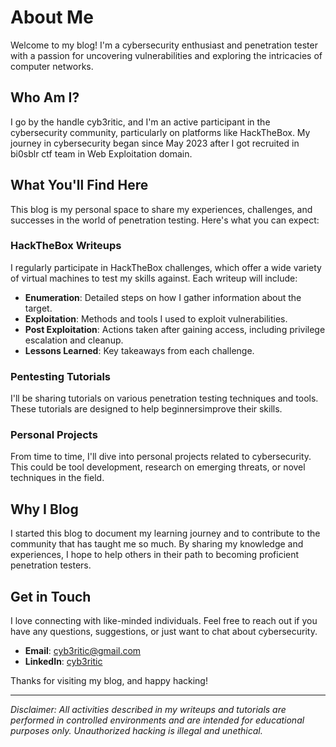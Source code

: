 <!-- # About
This is the demo site for [Fuwari](https://github.com/saicaca/fuwari).

::github{repo="saicaca/fuwari"}

> ### Sources of images used in this site
> - [Unsplash](https://unsplash.com/)
> - [星と少女](https://www.pixiv.net/artworks/108916539) by [Stella](https://www.pixiv.net/users/93273965)
> - [Rabbit - v1.4 Showcase](https://civitai.com/posts/586908) by [Rabbit_YourMajesty](https://civitai.com/user/Rabbit_YourMajesty) -->

# About Me

Welcome to my blog! I'm a cybersecurity enthusiast and penetration tester with a passion for uncovering vulnerabilities and exploring the intricacies of computer networks. 

## Who Am I?

I go by the handle cyb3ritic, and I'm an active participant in the cybersecurity community, particularly on platforms like HackTheBox. My journey in cybersecurity began since May 2023 after I got recruited in bi0sblr ctf team in Web Exploitation domain.

## What You'll Find Here

This blog is my personal space to share my experiences, challenges, and successes in the world of penetration testing. Here's what you can expect:

### HackTheBox Writeups

I regularly participate in HackTheBox challenges, which offer a wide variety of virtual machines to test my skills against. Each writeup will include:

- **Enumeration**: Detailed steps on how I gather information about the target.
- **Exploitation**: Methods and tools I used to exploit vulnerabilities.
- **Post Exploitation**: Actions taken after gaining access, including privilege escalation and cleanup.
- **Lessons Learned**: Key takeaways from each challenge.

### Pentesting Tutorials

I'll be sharing tutorials on various penetration testing techniques and tools. These tutorials are designed to help beginnersimprove their skills.

### Personal Projects

From time to time, I'll dive into personal projects related to cybersecurity. This could be tool development, research on emerging threats, or novel techniques in the field.

## Why I Blog

I started this blog to document my learning journey and to contribute to the community that has taught me so much. By sharing my knowledge and experiences, I hope to help others in their path to becoming proficient penetration testers.

## Get in Touch

I love connecting with like-minded individuals. Feel free to reach out if you have any questions, suggestions, or just want to chat about cybersecurity.

- **Email**: cyb3ritic@gmail.com
- **LinkedIn**: [cyb3ritic](https://linkedin.com/in/cyb3ritic)

Thanks for visiting my blog, and happy hacking!

---

_Disclaimer: All activities described in my writeups and tutorials are performed in controlled environments and are intended for educational purposes only. Unauthorized hacking is illegal and unethical._
